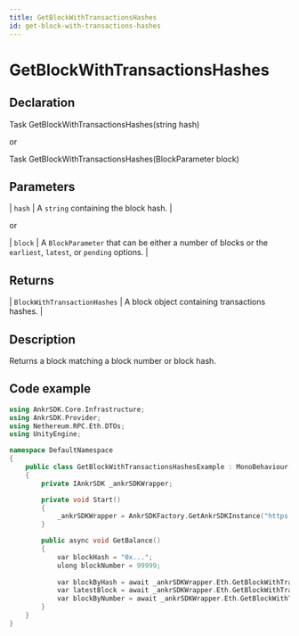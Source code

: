 ```yaml
---
title: GetBlockWithTransactionsHashes
id: get-block-with-transactions-hashes
---
```


# GetBlockWithTransactionsHashes

## Declaration

Task<BlockWithTransactionHashes> GetBlockWithTransactionsHashes(string hash)

or

Task<BlockWithTransactionHashes> GetBlockWithTransactionsHashes(BlockParameter block)

## Parameters

| `hash` | A `string` containing the block hash. |

or

| `block` | A `BlockParameter` that can be either a number of blocks or the `earliest`, `latest`, or `pending` options. |

## Returns

| `BlockWithTransactionHashes` | A block object containing transactions hashes. |

## Description

Returns a block matching a block number or block hash.

## Code example

```C++
using AnkrSDK.Core.Infrastructure;
using AnkrSDK.Provider;
using Nethereum.RPC.Eth.DTOs;
using UnityEngine;

namespace DefaultNamespace
{
    public class GetBlockWithTransactionsHashesExample : MonoBehaviour
    {
        private IAnkrSDK _ankrSDKWrapper;

        private void Start()
        {
            _ankrSDKWrapper = AnkrSDKFactory.GetAnkrSDKInstance("https://...");
        }

        public async void GetBalance()
        {
            var blockHash = "0x...";
            ulong blockNumber = 99999;
            
            var blockByHash = await _ankrSDKWrapper.Eth.GetBlockWithTransactionsHashes(blockHash);
            var latestBlock = await _ankrSDKWrapper.Eth.GetBlockWithTransactionsHashes(BlockParameter.CreateLatest());
            var blockByNumber = await _ankrSDKWrapper.Eth.GetBlockWithTransactionsHashes(new BlockParameter(blockNumber));
        }
    }
}
```


